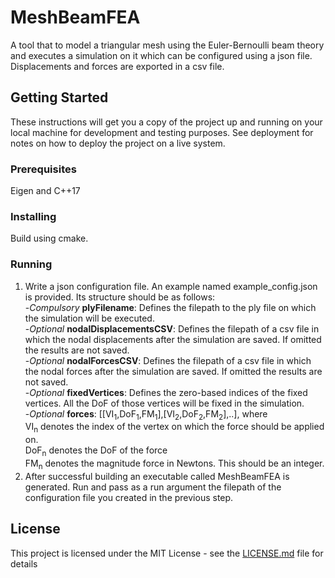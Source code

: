 # MeshBeamFEA

A tool that to model a triangular mesh using the Euler-Bernoulli beam theory and executes a simulation on it which can be configured using a json file. Displacements and forces are exported in a csv file.

## Getting Started

These instructions will get you a copy of the project up and running on your local machine for development and testing purposes. See deployment for notes on how to deploy the project on a live system.

### Prerequisites

Eigen and C++17

### Installing
Build using cmake.
### Running
1. Write a json configuration file. An example named example_config.json is provided. Its structure should be as follows: <br/>
-*Compulsory* **plyFilename**: Defines the filepath to the ply file on which the simulation will be executed.<br/>
-*Optional* **nodalDisplacementsCSV**: Defines the filepath of a csv file in which the nodal displacements after the simulation are saved. If omitted the results are not saved.<br/>
-*Optional* **nodalForcesCSV**: Defines the filepath of a csv file in which the nodal forces after the simulation are saved. If omitted the results are not saved.<br/>
-*Optional* **fixedVertices**: Defines the zero-based indices of the fixed vertices. All the DoF of those vertices will be fixed in the simulation.<br/>
-*Optional* **forces**: [[VI<sub>1</sub>,DoF<sub>1</sub>,FM<sub>1</sub>],[VI<sub>2</sub>,DoF<sub>2</sub>,FM<sub>2</sub>],..], where <br/>
VI<sub>n</sub> denotes the index of the vertex on which the force should be applied on.<br/>
DoF<sub>n</sub> denotes the DoF of the force<br/>
FM<sub>n</sub> denotes the magnitude force in Newtons. This should be an integer.<br/>
2. After successful building an executable called MeshBeamFEA is generated. Run and pass as a run argument the filepath of the configuration file you created in the previous step.<br/>

## License

This project is licensed under the MIT License - see the [LICENSE.md](LICENSE.md) file for details


